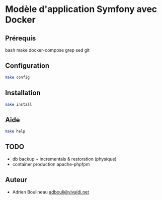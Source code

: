 <!-- @file readme.md -->
<!-- @author Adrien Boulineau <adbouli@vivaldi.net> -->

# Modèle d'application Symfony avec Docker

## Prérequis
bash make docker-compose grep sed git

## Configuration
```sh
make config
```

## Installation
```sh
make install
```

## Aide
```sh
make help
```

## TODO
* db backup + incrementals & restoration (physique)
* container production apache-phpfpm

## Auteur
* Adrien Boulineau <adbouli@vivaldi.net>
